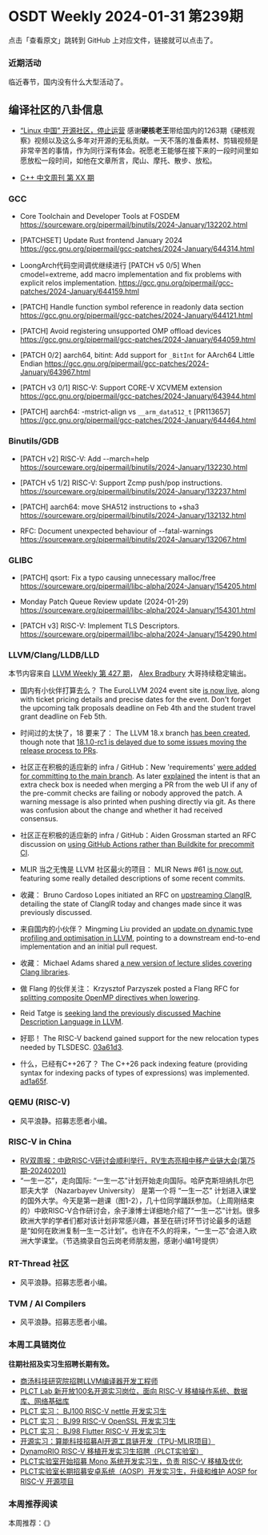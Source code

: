 # OSDT Weekly 2024-01-31 第239期

点击「查看原文」跳转到 GitHub 上对应文件，链接就可以点击了。

### 近期活动

临近春节，国内没有什么大型活动了。

## 编译社区的八卦信息

- [“Linux 中国” 开源社区，停止运营](https://mp.weixin.qq.com/s/5a9zTiMn4hwOR5JU3kPzvw)
  感谢**硬核老王**带给国内的1263期《硬核观察》视频以及这么多年对开源的无私贡献。一天不落的准备素材、剪辑视频是非常辛苦的事情，作为同行深有体会。祝愿老王能够在接下来的一段时间里如愿放松一段时间，如他在文章所言，爬山、摩托、散步、放松。

- [C++ 中文周刊 第 XX 期]()

### GCC

- Core Toolchain and Developer Tools at FOSDEM
  https://sourceware.org/pipermail/binutils/2024-January/132202.html

- [PATCHSET] Update Rust frontend January 2024
  https://gcc.gnu.org/pipermail/gcc-patches/2024-January/644314.html

- LoongArch代码空间调优继续进行
  [PATCH v5 0/5] When cmodel=extreme, add macro implementation and fix problems with explicit relos implementation.
  https://gcc.gnu.org/pipermail/gcc-patches/2024-January/644159.html

- [PATCH] Handle function symbol reference in readonly data section
  https://gcc.gnu.org/pipermail/gcc-patches/2024-January/644121.html

- [PATCH] Avoid registering unsupported OMP offload devices
  https://gcc.gnu.org/pipermail/gcc-patches/2024-January/644059.html

- [PATCH 0/2] aarch64, bitint: Add support for `_BitInt` for AArch64 Little Endian
  https://gcc.gnu.org/pipermail/gcc-patches/2024-January/643967.html

- [PATCH v3 0/1] RISC-V: Support CORE-V XCVMEM extension
  https://gcc.gnu.org/pipermail/gcc-patches/2024-January/643944.html

- [PATCH] aarch64: -mstrict-align vs `__arm_data512_t` [PR113657]
  https://gcc.gnu.org/pipermail/gcc-patches/2024-January/644464.html

### Binutils/GDB

- [PATCH v2] RISC-V: Add --march=help
  https://sourceware.org/pipermail/binutils/2024-January/132230.html

- [PATCH v5 1/2] RISC-V: Support Zcmp push/pop instructions.
  https://sourceware.org/pipermail/binutils/2024-January/132237.html

- [PATCH] aarch64: move SHA512 instructions to +sha3
  https://sourceware.org/pipermail/binutils/2024-January/132132.html

- RFC: Document unexpected behaviour of --fatal-warnings
  https://sourceware.org/pipermail/binutils/2024-January/132067.html

### GLIBC

- [PATCH] qsort: Fix a typo causing unnecessary malloc/free
  https://sourceware.org/pipermail/libc-alpha/2024-January/154205.html

- Monday Patch Queue Review update (2024-01-29)
  https://sourceware.org/pipermail/libc-alpha/2024-January/154301.html

- [PATCH v3] RISC-V: Implement TLS Descriptors.
  https://sourceware.org/pipermail/libc-alpha/2024-January/154290.html

### LLVM/Clang/LLDB/LLD

本节内容来自 [LLVM Weekly 第 427 期](http://llvmweekly.org/issue/427)，
[Alex Bradbury](https://www.linkedin.com/in/alex-bradbury/) 大哥持续稳定输出。

* 国内有小伙伴打算去么？ The EuroLLVM 2024 event site [is now live](https://discourse.llvm.org/t/eurollvm-2024-in-vienna-austria-important-dates-more/76535), along with ticket pricing details and precise dates for the event. Don't forget the upcoming talk proposals deadline on Feb 4th and the student travel grant deadline on Feb 5th.

* 时间过的太快了，18 要来了： The LLVM 18.x branch [has been created](https://discourse.llvm.org/t/release-18-x-branch-has-been-created/76480), though note that [18.1.0-rc1 is delayed due to some issues moving the release process to PRs](https://discourse.llvm.org/t/release-18-1-0-update/76561).

* 社区正在积极的适应新的 infra / GitHub：New 'requirements' [were added for committing to the main branch](https://discourse.llvm.org/t/new-requirements-for-committing-to-main-branch/76530).  As later [explained](https://discourse.llvm.org/t/new-requirements-for-committing-to-main-branch/76530/26) the intent is that an extra check box is needed when merging a PR from the web UI if any of the pre-commit checks are failing or nobody approved the patch. A warning message is also printed when pushing directly via git. As there was confusion about the change and whether it had received consensus.

* 社区正在积极的适应新的 infra / GitHub：Aiden Grossman started an RFC discussion on [using GitHub Actions rather than Buildkite for precommit CI](https://discourse.llvm.org/t/rfc-llvm-precommit-ci-through-github-actions/76456).

* MLIR 当之无愧是 LLVM 社区最火的项目： MLIR News #61 [is now out](https://discourse.llvm.org/t/mlir-news-61st-edition-28th-jan-2024/76566), featuring some really detailed descriptions of some recent commits.

* 收藏： Bruno Cardoso Lopes initiated an RFC on [upstreaming ClangIR](https://discourse.llvm.org/t/rfc-upstreaming-clangir/76587), detailing the state of ClangIR today and changes made since it was previously discussed.

* 来自国内的小伙伴？ Mingming Liu provided an [update on dynamic type profiling and optimisation in LLVM](https://discourse.llvm.org/t/rfc-dynamic-type-profiling-and-optimizations-in-llvm/74600/13), pointing to a downstream end-to-end implementation and an initial pull request.

* 收藏： Michael Adams shared [a new version of lecture slides covering Clang libraries](https://discourse.llvm.org/t/learning-resource-lecture-slides-for-the-clang-libraries-edition-0-2-0/76568).

* 做 Flang 的伙伴关注： Krzysztof Parzyszek posted a Flang RFC for [splitting composite OpenMP directives when lowering](https://discourse.llvm.org/t/rfc-openmp-splitting-combined-composite-directives-in-lowering/76499).

* Reid Tatge is [seeking land the previously discussed Machine Description Language in LLVM](https://discourse.llvm.org/t/rfc-landing-mdl-in-llvm-codegen/76507).

* 好耶！ The RISC-V backend gained support for the new relocation types needed by TLSDESC.
  [03a61d3](https://github.com/llvm/llvm-project/commit/03a61d34ebf4).

* 什么，已经有C++26了？ The C++26 pack indexing feature (providing syntax for indexing packs of types of expressions) was implemented.
  [ad1a65f](https://github.com/llvm/llvm-project/commit/ad1a65fcacda).

### QEMU (RISC-V)

- 风平浪静。招募志愿者小编。

### RISC-V in China

- [RV双周报：中欧RISC-V研讨会顺利举行，RV生态亮相中移产业链大会(第75期-20240201)](https://mp.weixin.qq.com/s/LP84G7AvYruivb241WGoLw)
- “一生一芯”，走向国际: “一生一芯”计划开始走向国际。哈萨克斯坦纳扎尔巴耶夫大学 （Nazarbayev University） 是第一个将 “一生一芯” 计划进入课堂的国外大学。今天是第一趟课（图1-2），几十位同学踊跃参加。（上周刚结束的）中欧RISC-V合作研讨会，余子濠博士详细地介绍了“一生一芯”计划。很多欧洲大学的学者们都对该计划非常感兴趣，甚至在研讨环节讨论最多的话题是“如何在欧洲复制一生一芯计划”。也许在不久的将来，“一生一芯”会进入欧洲大学课堂。（节选摘录自包云岗老师朋友圈，感谢小编1号提供）

### RT-Thread 社区

- 风平浪静。招募志愿者小编。

### TVM / AI Compilers

- 风平浪静。招募志愿者小编。

### 本周工具链岗位

**往期社招及实习生招聘长期有效。**

- [商汤科技研究院招聘LLVM编译器开发工程师](https://mp.weixin.qq.com/s/4j-Qin8LFUJlzKzFIpIKpw)
- [PLCT Lab 新开放100名开源实习岗位，面向 RISC-V 移植操作系统、数据库、网络基础库](https://mp.weixin.qq.com/s/ebvIxcplB8Jtw18LMoXTTQ)
- [PLCT 实习： BJ100 RISC-V nettle 开发实习生](https://mp.weixin.qq.com/s/GEUKRlxILFpdHQbv-yxWQQ)
- [PLCT 实习： BJ99 RISC-V OpenSSL 开发实习生](https://mp.weixin.qq.com/s/pzy6sbW50r3aLw3Dt36oBQ)
- [PLCT 实习： BJ98 Flutter RISC-V 开发实习生](https://mp.weixin.qq.com/s/gQYT_rhtLE8jGg6WWAztDA)
- [开源实习：算能科技招募AI开源工具链开发（TPU-MLIR项目）](https://mp.weixin.qq.com/s/IBJh0ip4k11PzIMZecsWSw)
- [DynamoRIO RISC-V 移植开发实习生招聘（PLCT实验室）](https://mp.weixin.qq.com/s/J_5TjT6DOqeOXJXQI5VQxw)
- [PLCT实验室开始招募 Mono 系统开发实习生，负责 RISC-V 移植及优化](https://mp.weixin.qq.com/s/whEW7Hay1jIP1tBzIPay1A)
- [PLCT实验室长期招募安卓系统（AOSP）开发实习生，升级和维护 AOSP for RISC-V 开源项目](https://mp.weixin.qq.com/s/dJP2cEB1nex2inR5c-cJog)


### 本周推荐阅读

本周推荐：《》
